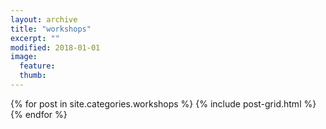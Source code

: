 ```yaml
---
layout: archive
title: "workshops"
excerpt: ""
modified: 2018-01-01
image: 
  feature: 
  thumb: 
---
```



<div class="tiles">
{% for post in site.categories.workshops %}
  {% include post-grid.html %}
{% endfor %}
</div><!-- /.tiles -->
